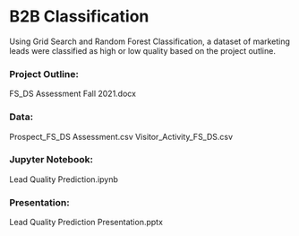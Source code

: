 # B2B Classification

Using Grid Search and Random Forest Classification, a dataset of marketing leads were classified as high or low quality based on the project outline.

### Project Outline:

FS_DS Assessment Fall 2021.docx

### Data:

Prospect_FS_DS Assessment.csv
Visitor_Activity_FS_DS.csv

### Jupyter Notebook:

Lead Quality Prediction.ipynb

### Presentation:

Lead Quality Prediction Presentation.pptx
